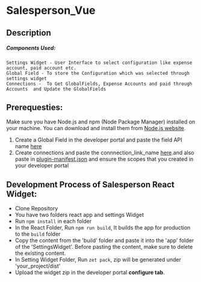# Salesperson_Vue

## Description

<p></p>

<p></p>

##### Components Used: 

    Settings Widget - User Interface to select configuration like expense account, paid account etc.
    Global Field - To store the Configuration which was selected through settings widget
    Connections -  To Get GlobalFields, Expense Accounts and paid through Accounts  and Update the GlobalFields 



## Prerequesties:

Make sure you have Node.js and npm (Node Package Manager) installed on your machine. You can download and install them from [Node.js website](https://nodejs.org/).
1. Create a Global Field in the developer portal and paste the field API name [here](https://github.com/zoho/zohofinance-SalespersonWidget-React/blob/04a4f75fe65d8e9241d45488f961fff0df46a792/salesperson-react-app/src/App.js#L10)
2. Create connections and paste the connnection_link_name [here](https://github.com/zoho/zohofinance-SalespersonWidget-React/blob/04a4f75fe65d8e9241d45488f961fff0df46a792/salesperson-react-app/src/App.js#L8).and also paste in [plugin-manifest.json](https://github.com/zoho/zohofinance-SalespersonWidget-React/blob/04a4f75fe65d8e9241d45488f961fff0df46a792/salesperson-settingWidget/plugin-manifest.json#L21) and ensure the scopes that you created in your developer portal

              
## Development Process of Salesperson React Widget:
* Clone Repository
* You have two folders react app and settings Widget
* Run `npm install` in each folder
* In the React Folder, Run `npm run build`,  It builds the app for production to the `build` folder
* Copy the content from the 'build' folder and paste it into the 'app' folder of the 'SettingsWidget'. Before pasting the content, make sure to delete the existing content.
* In Setting Widget Folder, Run `zet pack`, zip will be generated under 'your_project/dist' 
* Upload the widget zip in the developer portal **configure tab**.
  
